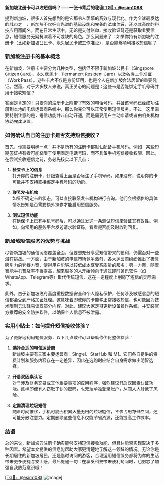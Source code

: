 **新加坡注册卡可以收短信吗？——一张卡背后的秘密[[TG💪+ @esim1088](https://t.me/s/esim1088)]**

提到新加坡，很多人首先想到的是它那令人羡慕的高效与现代化。作为全球最发达的城市之一，新加坡不仅拥有先进的基础设施和完善的法律体系，还以其高度的科技应用而闻名。而在日常生活中，无论是支付账单、接收验证码还是获取重要信息，短信服务无疑扮演着不可或缺的角色。那么问题来了：如果你持有新加坡的注册卡（比如新加坡公民卡、永久居民卡或工作准证），是否能够顺利接收短信呢？

### 新加坡注册卡的基本概念

在新加坡，注册卡主要分为几种类型，包括但不限于新加坡公民卡（Singapore Citizen Card）、永久居民卡（Permanent Resident Card）以及各类工作准证（Work Pass）。这些卡片不仅是身份证明，也是个人在新加坡合法居留的重要凭证。然而，对于大多数人来说，真正关心的问题是：这些卡是否能绑定手机号码并用于接收短信？

答案是肯定的！只要你的注册卡上附带了有效的电话号码，并且该号码已经成功注册到本地的电信运营商系统中，那么你完全可以正常使用短信服务。不过，这里需要特别注意的是，短信功能并非自动开通，而是需要用户主动申请或者由相关机构协助完成设置。

### 如何确认自己的注册卡是否支持短信接收？

首先，你需要明确一点：并不是所有的注册卡都默认配备手机号码。例如，某些短期签证持有者可能仅限于使用固定电话号码，而不具备手机短信接收权限。因此，在尝试接收短信之前，务必先核实以下几点：

1. **检查卡上的信息**  
   打开你的注册卡，仔细查看上面是否标注了手机号码。如果没有，说明你的卡可能并不支持直接绑定手机号码的功能。

2. **联系发卡机构**  
 如果不确定卡的状态，可以直接联系发卡机构进行咨询。他们会根据你的具体情况告知是否需要额外操作才能启用短信服务。

3. **测试短信功能**  
 在确保卡上已有手机号码后，可以通过发送一条测试短信来验证其有效性。例如，向常用的服务平台发送请求验证码，看看是否能及时收到回复。

### 新加坡短信服务的优势与挑战

尽管新加坡的通信网络覆盖全面，但要想充分享受短信带来的便利，仍需面对一些潜在挑战。一方面，由于新加坡的电信市场竞争激烈，各大运营商纷纷推出了极具吸引力的套餐方案，使得用户能够以较低成本享受高质量的服务；另一方面，随着智能手机普及率不断提高，越来越多的人开始倾向于通过即时通讯软件（如WhatsApp、Telegram等）取代传统短信，这在一定程度上削弱了短信的实际需求。

此外，由于新加坡政府高度重视数据安全和个人隐私保护，任何涉及敏感信息的短信都会受到严格加密处理。这意味着即使你的卡能够正常接收短信，也可能因为技术限制无法轻易读取部分内容。对此，建议大家定期更新设备操作系统，并安装官方推荐的安全防护软件，以确保个人信息不被泄露。

### 实用小贴士：如何提升短信接收体验？

为了更好地利用短信服务，以下几点或许可以帮助你优化整体体验：

1. **选择合适的电信运营商**  
 新加坡主要有三家主要运营商：Singtel、StarHub 和 M1。它们各自提供的资费计划和服务内容存在一定差异，因此在选购时应结合自身需求做出明智选择。

2. **开启双因素认证**  
 对于涉及财务交易或其他重要事项的应用程序，强烈建议开启双因素认证功能。这样即便有人窃取了你的密码，也无法单独登录账户，从而大大降低了风险。

3. **定期清理垃圾短信**  
 随着时间推移，手机可能会积累大量无用的垃圾短信，不仅占用存储空间，还可能分散注意力。定期删除这些信息不仅能节省资源，还能提高工作效率。

### 结语

总的来说，新加坡的注册卡确实能够支持短信接收功能，但具体能否实现取决于多种因素。希望本文提供的信息能帮助大家更清楚地了解这一领域的情况。无论你是长期居住的新加坡居民，还是临时访问的游客，合理运用短信服务都将为你的生活带来更多便捷与安全感。最后提醒一句：在享受科技带来便利的同时，也别忘了加强自我防范意识哦！

[[TG💪+ @esim1088](https://t.me/s/esim1088) ![Image](https://i.postimg.cc/4NQfJmqS/Snipaste-2025-05-13-00-14-12.png)]